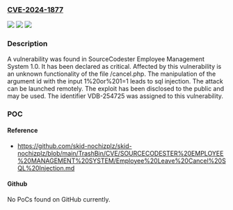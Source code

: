 ### [CVE-2024-1877](https://cve.mitre.org/cgi-bin/cvename.cgi?name=CVE-2024-1877)
![](https://img.shields.io/static/v1?label=Product&message=Employee%20Management%20System&color=blue)
![](https://img.shields.io/static/v1?label=Version&message=%3D%201.0%20&color=brighgreen)
![](https://img.shields.io/static/v1?label=Vulnerability&message=CWE-89%20SQL%20Injection&color=brighgreen)

### Description

A vulnerability was found in SourceCodester Employee Management System 1.0. It has been declared as critical. Affected by this vulnerability is an unknown functionality of the file /cancel.php. The manipulation of the argument id with the input 1%20or%201=1 leads to sql injection. The attack can be launched remotely. The exploit has been disclosed to the public and may be used. The identifier VDB-254725 was assigned to this vulnerability.

### POC

#### Reference
- https://github.com/skid-nochizplz/skid-nochizplz/blob/main/TrashBin/CVE/SOURCECODESTER%20EMPLOYEE%20MANAGEMENT%20SYSTEM/Employee%20Leave%20Cancel%20SQL%20Injection.md

#### Github
No PoCs found on GitHub currently.

